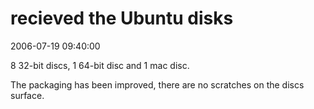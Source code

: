 # recieved the Ubuntu disks

2006-07-19 09:40:00

8 32-bit discs, 1 64-bit disc and 1 mac disc.

The packaging has been improved, there are no scratches on the discs surface.